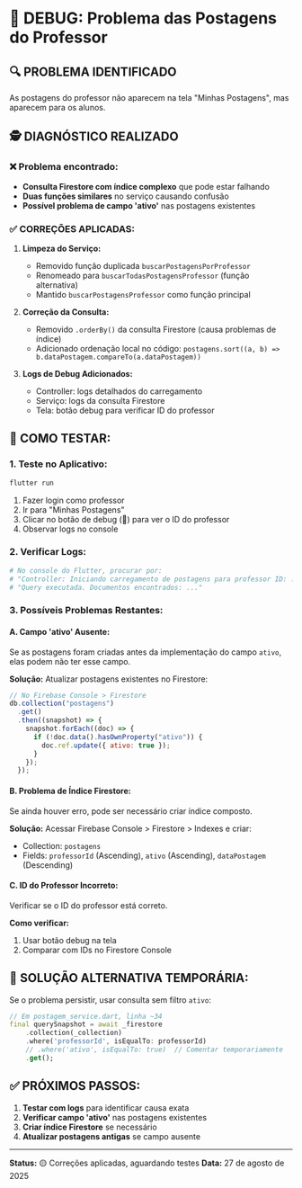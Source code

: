 # 🐛 DEBUG: Problema das Postagens do Professor

## 🔍 **PROBLEMA IDENTIFICADO**

As postagens do professor não aparecem na tela "Minhas Postagens", mas aparecem para os alunos.

## 🕵️ **DIAGNÓSTICO REALIZADO**

### ❌ **Problema encontrado:**

- **Consulta Firestore com índice complexo** que pode estar falhando
- **Duas funções similares** no serviço causando confusão
- **Possível problema de campo 'ativo'** nas postagens existentes

### ✅ **CORREÇÕES APLICADAS:**

1. **Limpeza do Serviço:**

   - Removido função duplicada `buscarPostagensPorProfessor`
   - Renomeado para `buscarTodasPostagensProfessor` (função alternativa)
   - Mantido `buscarPostagensProfessor` como função principal

2. **Correção da Consulta:**

   - Removido `.orderBy()` da consulta Firestore (causa problemas de índice)
   - Adicionado ordenação local no código: `postagens.sort((a, b) => b.dataPostagem.compareTo(a.dataPostagem))`

3. **Logs de Debug Adicionados:**
   - Controller: logs detalhados do carregamento
   - Serviço: logs da consulta Firestore
   - Tela: botão debug para verificar ID do professor

## 🧪 **COMO TESTAR:**

### 1. **Teste no Aplicativo:**

```bash
flutter run
```

1. Fazer login como professor
2. Ir para "Minhas Postagens"
3. Clicar no botão de debug (🐛) para ver o ID do professor
4. Observar logs no console

### 2. **Verificar Logs:**

```bash
# No console do Flutter, procurar por:
# "Controller: Iniciando carregamento de postagens para professor ID: ..."
# "Query executada. Documentos encontrados: ..."
```

### 3. **Possíveis Problemas Restantes:**

#### A. **Campo 'ativo' Ausente:**

Se as postagens foram criadas antes da implementação do campo `ativo`, elas podem não ter esse campo.

**Solução:** Atualizar postagens existentes no Firestore:

```javascript
// No Firebase Console > Firestore
db.collection("postagens")
  .get()
  .then((snapshot) => {
    snapshot.forEach((doc) => {
      if (!doc.data().hasOwnProperty("ativo")) {
        doc.ref.update({ ativo: true });
      }
    });
  });
```

#### B. **Problema de Índice Firestore:**

Se ainda houver erro, pode ser necessário criar índice composto.

**Solução:** Acessar Firebase Console > Firestore > Indexes e criar:

- Collection: `postagens`
- Fields: `professorId` (Ascending), `ativo` (Ascending), `dataPostagem` (Descending)

#### C. **ID do Professor Incorreto:**

Verificar se o ID do professor está correto.

**Como verificar:**

1. Usar botão debug na tela
2. Comparar com IDs no Firestore Console

## 🔧 **SOLUÇÃO ALTERNATIVA TEMPORÁRIA:**

Se o problema persistir, usar consulta sem filtro `ativo`:

```dart
// Em postagem_service.dart, linha ~34
final querySnapshot = await _firestore
    .collection(_collection)
    .where('professorId', isEqualTo: professorId)
    // .where('ativo', isEqualTo: true)  // Comentar temporariamente
    .get();
```

## ✅ **PRÓXIMOS PASSOS:**

1. **Testar com logs** para identificar causa exata
2. **Verificar campo 'ativo'** nas postagens existentes
3. **Criar índice Firestore** se necessário
4. **Atualizar postagens antigas** se campo ausente

---

**Status:** 🟡 Correções aplicadas, aguardando testes
**Data:** 27 de agosto de 2025
